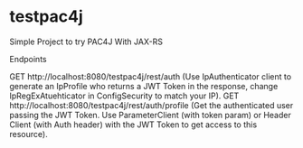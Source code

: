 # testpac4j

Simple Project to try PAC4J With JAX-RS

Endpoints

GET http://localhost:8080/testpac4j/rest/auth (Use IpAuthenticator client to generate an IpProfile who returns a JWT Token in the response, change IpRegExAtuehticator in ConfigSecurity to match your IP).
GET http://localhost:8080/testpac4j/rest/auth/profile (Get the authenticated user passing the JWT Token. Use ParameterClient (with token param) or Header Client (with Auth header) with the JWT Token to get access to this resource).
